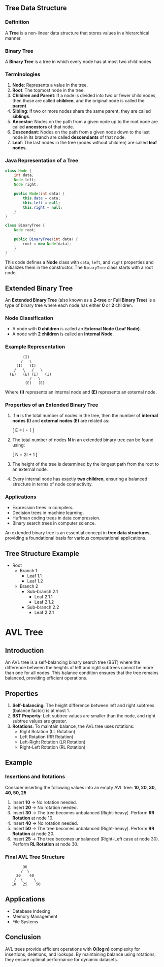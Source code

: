 ## Tree Data Structure

### Definition
A **Tree** is a non-linear data structure that stores values in a hierarchical manner.

### Binary Tree
A **Binary Tree** is a tree in which every node has at most two child nodes.

### Terminologies
1. **Node**: Represents a value in the tree.
2. **Root**: The topmost node in the tree.
3. **Children and Parent**: If a node is divided into two or fewer child nodes, then those are called **children**, and the original node is called the **parent**.
4. **Sibling**: If two or more nodes share the same parent, they are called **siblings**.
5. **Ancestor**: Nodes on the path from a given node up to the root node are called **ancestors** of that node.
6. **Descendant**: Nodes on the path from a given node down to the last node in its branch are called **descendants** of that node.
7. **Leaf**: The last nodes in the tree (nodes without children) are called **leaf nodes**.

### Java Representation of a Tree
```java
class Node {
    int data;
    Node left;
    Node right;
    
    public Node(int data) {
        this.data = data;
        this.left = null;
        this.right = null;
    }
}

class BinaryTree {
    Node root;
    
    public BinaryTree(int data) {
        root = new Node(data);
    }
}
```

This code defines a **Node** class with `data`, `left`, and `right` properties and initializes them in the constructor. The `BinaryTree` class starts with a root node.
## Extended Binary Tree

An **Extended Binary Tree** (also known as a **2-tree** or **Full Binary Tree**) is a type of binary tree where each node has either **0** or **2** children.

### Node Classification
- A node with **0 children** is called an **External Node (Leaf Node)**.
- A node with **2 children** is called an **Internal Node**.

### Example Representation

```
        (I)
       /   \
     (I)   (I)
    /   \   /   \
  (E)   (E) (I)   (I)
           /   \
         (E)   (E)
```

Where **(I)** represents an internal node and **(E)** represents an external node.

### Properties of an Extended Binary Tree
1. If **n** is the total number of nodes in the tree, then the number of **internal nodes (I)** and **external nodes (E)** are related as:
   
   \[ E = I + 1 \]

2. The total number of nodes **N** in an extended binary tree can be found using:
   
   \[ N = 2I + 1 \]

3. The height of the tree is determined by the longest path from the root to an external node.

4. Every internal node has exactly **two children**, ensuring a balanced structure in terms of node connectivity.

### Applications
- Expression trees in compilers.
- Decision trees in machine learning.
- Huffman coding trees in data compression.
- Binary search trees in computer science.

An extended binary tree is an essential concept in **tree data structures**, providing a foundational basis for various computational applications.

## Tree Structure Example

- Root  
  - Branch 1  
    - Leaf 1.1  
    - Leaf 1.2  
  - Branch 2  
    - Sub-branch 2.1  
      - Leaf 2.1.1  
      - Leaf 2.1.2  
    - Sub-branch 2.2  
      - Leaf 2.2.1  

# AVL Tree

## Introduction
An AVL tree is a self-balancing binary search tree (BST) where the difference between the heights of left and right subtrees cannot be more than one for all nodes. This balance condition ensures that the tree remains balanced, providing efficient operations.

## Properties
1. **Self-balancing**: The height difference between left and right subtrees (balance factor) is at most 1.
2. **BST Property**: Left subtree values are smaller than the node, and right subtree values are greater.
3. **Rotations**: To maintain balance, the AVL tree uses rotations:
   - Right Rotation (LL Rotation)
   - Left Rotation (RR Rotation)
   - Left-Right Rotation (LR Rotation)
   - Right-Left Rotation (RL Rotation)

## Example
### Insertions and Rotations
Consider inserting the following values into an empty AVL tree:
**10, 20, 30, 40, 50, 25**

1. Insert **10** → No rotation needed.
2. Insert **20** → No rotation needed.
3. Insert **30** → The tree becomes unbalanced (Right-heavy). Perform **RR Rotation** at node 10.
4. Insert **40** → No rotation needed.
5. Insert **50** → The tree becomes unbalanced (Right-heavy). Perform **RR Rotation** at node 20.
6. Insert **25** → The tree becomes unbalanced (Right-Left case at node 30). Perform **RL Rotation** at node 30.

### Final AVL Tree Structure
```
        30
       /  \
     20    40
    /  \     \
   10   25    50
```

## Applications
- Database Indexing
- Memory Management
- File Systems

## Conclusion
AVL trees provide efficient operations with **O(log n)** complexity for insertions, deletions, and lookups. By maintaining balance using rotations, they ensure optimal performance for dynamic datasets.



